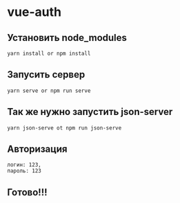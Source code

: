 # vue-auth

## Установить node_modules
```
yarn install or npm install
```

## Запусить сервер
```
yarn serve or npm run serve
```
## Так же нужно запустить json-server
```
yarn json-serve ot npm run json-serve
```

## Авторизация
```
логин: 123,
пароль: 123
```
## Готово!!!

